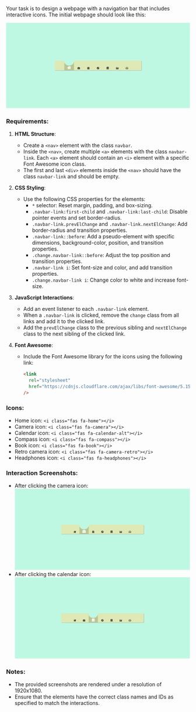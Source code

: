 
Your task is to design a webpage with a navigation bar that includes interactive icons. The initial webpage should look like this:

![initial webpage](./_images/origin.png)

### Requirements:

1. **HTML Structure**:
    - Create a `<nav>` element with the class `navbar`.
    - Inside the `<nav>`, create multiple `<a>` elements with the class `navbar-link`. Each `<a>` element should contain an `<i>` element with a specific Font Awesome icon class.
    - The first and last `<div>` elements inside the `<nav>` should have the class `navbar-link` and should be empty.

2. **CSS Styling**:
    - Use the following CSS properties for the elements:
        - `*` selector: Reset margin, padding, and box-sizing.
        - `.navbar-link:first-child` and `.navbar-link:last-child`: Disable pointer events and set border-radius.
        - `.navbar-link.prevElChange` and `.navbar-link.nextElChange`: Add border-radius and transition properties.
        - `.navbar-link::before`: Add a pseudo-element with specific dimensions, background-color, position, and transition properties.
        - `.change.navbar-link::before`: Adjust the top position and transition properties.
        - `.navbar-link i`: Set font-size and color, and add transition properties.
        - `.change.navbar-link i`: Change color to white and increase font-size.
    
3. **JavaScript Interactions**:
    - Add an event listener to each `.navbar-link` element.
    - When a `.navbar-link` is clicked, remove the `change` class from all links and add it to the clicked link.
    - Add the `prevElChange` class to the previous sibling and `nextElChange` class to the next sibling of the clicked link.

4. **Font Awesome**:
    - Include the Font Awesome library for the icons using the following link:
      ```html
      <link
        rel="stylesheet"
        href="https://cdnjs.cloudflare.com/ajax/libs/font-awesome/5.15.4/css/all.min.css"
      />
      ```

### Icons:
- Home icon: `<i class="fas fa-home"></i>`
- Camera icon: `<i class="fas fa-camera"></i>`
- Calendar icon: `<i class="fas fa-calendar-alt"></i>`
- Compass icon: `<i class="fas fa-compass"></i>`
- Book icon: `<i class="fas fa-book"></i>`
- Retro camera icon: `<i class="fas fa-camera-retro"></i>`
- Headphones icon: `<i class="fas fa-headphones"></i>`

### Interaction Screenshots:
- After clicking the camera icon:
  ![after clicking camera icon](./_images/after_click_camera_icon.png)
- After clicking the calendar icon:
  ![after clicking calendar icon](./_images/after_click_calendar_icon.png)
  
  

### Notes:
- The provided screenshots are rendered under a resolution of 1920x1080.
- Ensure that the elements have the correct class names and IDs as specified to match the interactions.
